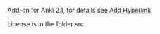 Add-on for Anki 2.1, for details see [Add Hyperlink](https://ankiweb.net/shared/info/318752047).

License is in the folder src.
